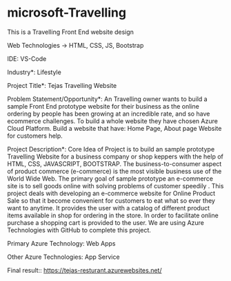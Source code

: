 # microsoft-Travelling

This is a Travelling Front End website design

Web Technologies -> HTML, CSS, JS, Bootstrap

IDE: VS-Code

Industry*: Lifestyle

Project Title*: Tejas Travelling Website

Problem Statement/Opportunity*: An Travelling owner wants to build a sample Front End prototype website for their business as the online ordering by people has been growing at an incredible rate, and so have ecommerce challenges. To build a whole website they have chosen Azure Cloud Platform. Build a website that have: Home Page, About page Website for customers help.

Project Description*: Core Idea of Project is to build an sample prototype Travelling Website for a business company or shop keppers with the help of HTML, CSS, JAVASCRIPT, BOOTSTRAP. The business-to-consumer aspect of product commerce (e-commerce) is the most visible business use of the World Wide Web. The primary goal of sample prototype an e-commerce site is to sell goods online with solving problems of customer speedily . This project deals with developing an e-commerce website for Online Product Sale so that it become convenient for customers to eat what so ever they want to anytime. It provides the user with a catalog of different product items available in shop for ordering in the store. In order to facilitate online purchase a shopping cart is provided to the user. We are using Azure Technologies with GitHub to complete this project.

Primary Azure Technology: Web Apps

Other Azure Technologies: App Service

Final result:: https://tejas-resturant.azurewebsites.net/
